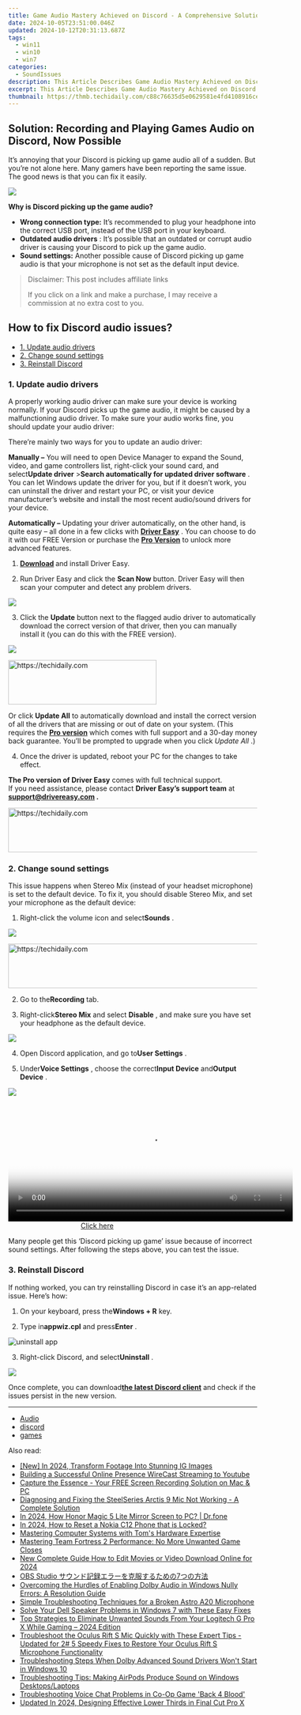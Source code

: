 ```yaml
---
title: Game Audio Mastery Achieved on Discord - A Comprehensive Solution!
date: 2024-10-05T23:51:00.046Z
updated: 2024-10-12T20:31:13.687Z
tags:
  - win11
  - win10
  - win7
categories:
  - SoundIssues
description: This Article Describes Game Audio Mastery Achieved on Discord - A Comprehensive Solution!
excerpt: This Article Describes Game Audio Mastery Achieved on Discord - A Comprehensive Solution!
thumbnail: https://thmb.techidaily.com/c88c76635d5e0629581e4fd4108916cee892ed1d438b3013953d19ca906db797.jpg
---
```


## Solution: Recording and Playing Games Audio on Discord, Now Possible

It’s annoying that your Discord is picking up game audio all of a sudden. But you’re not alone here. Many gamers have been reporting the same issue. The good news is that you can fix it easily.

![](https://images.drivereasy.com/wp-content/uploads/2021/05/discord-game-edited.jpg)

**Why is Discord picking up the game audio?**

* **Wrong connection type:** It’s recommended to plug your headphone into the correct USB port, instead of the USB port in your keyboard.
* **Outdated audio drivers** : It’s possible that an outdated or corrupt audio driver is causing your Discord to pick up the game audio.
* **Sound settings:** Another possible cause of Discord picking up game audio is that your microphone is not set as the default input device.

>  Disclaimer: This post includes affiliate links
>
>  If you click on a link and make a purchase, I may receive a commission at no extra cost to you.
>

## How to fix Discord audio issues?

* [1. Update audio drivers](https://tools.techidaily.com/drivereasy/download/)
* [2. Change sound settings](https://tools.techidaily.com/drivereasy/download/)
* [3. Reinstall Discord](https://tools.techidaily.com/drivereasy/download/)

### 1\. Update audio drivers

 A properly working audio driver can make sure your device is working normally. If your Discord picks up the game audio, it might be caused by a malfunctioning audio driver. To make sure your audio works fine, you should update your audio driver:

There’re mainly two ways for you to update an audio driver:

**Manually –** You will need to open Device Manager to expand the Sound, video, and game controllers list, right-click your sound card, and select**Update driver** \>**Search automatically for updated driver software** . You can let Windows update the driver for you, but if it doesn’t work, you can uninstall the driver and restart your PC, or visit your device manufacturer’s website and install the most recent audio/sound drivers for your device.

**Automatically –** Updating your driver automatically, on the other hand, is quite easy – all done in a few clicks with **[Driver Easy](https://tools.techidaily.com/drivereasy/download/)**  . You can choose to do it with our FREE Version or purchase the **[Pro Version](https://tools.techidaily.com/drivereasy/download/)**  to unlock more advanced features.

 1) **[Download](https://tools.techidaily.com/drivereasy/download/) [](https://tools.techidaily.com/drivereasy/download/)**  and install Driver Easy.

 2) Run Driver Easy and click the **Scan Now** button. Driver Easy will then scan your computer and detect any problem drivers.

![](https://images.drivereasy.com/wp-content/uploads/2020/12/Scan-now-1.jpg)

 3) Click the **Update** button next to the flagged audio driver to automatically download the correct version of that driver, then you can manually install it (you can do this with the FREE version).

![](https://images.drivereasy.com/wp-content/uploads/2021/05/driver-1.jpeg)

<!-- affiliate ads begin -->
<a href="https://aligracehair.sjv.io/c/5597632/1938693/19272" target="_top" id="1938693">
  <img src="//a.impactradius-go.com/display-ad/19272-1938693" border="0" alt="https://techidaily.com" width="300" height="90"/>
</a>
<img height="0" width="0" src="https://aligracehair.sjv.io/i/5597632/1938693/19272" style="position:absolute;visibility:hidden;" border="0" />
<!-- affiliate ads end -->

 Or click **Update All** to automatically download and install the correct version of all the drivers that are missing or out of date on your system. (This requires the **[Pro version](https://tools.techidaily.com/drivereasy/download/)**  which comes with full support and a 30-day money back guarantee. You’ll be prompted to upgrade when you click _Update All_ .)

 4) Once the driver is updated, reboot your PC for the changes to take effect.

**The Pro version of Driver Easy** comes with full technical support.  
 If you need assistance, please contact **Driver Easy’s support team** at **[support@drivereasy.com](https://tools.techidaily.com/drivereasy/download/) .**

<!-- affiliate ads begin -->
<a href="https://aligracehair.sjv.io/c/5597632/2006960/19272" target="_top" id="2006960">
  <img src="//a.impactradius-go.com/display-ad/19272-2006960" border="0" alt="https://techidaily.com" width="728" height="90"/>
</a>
<img height="0" width="0" src="https://aligracehair.sjv.io/i/5597632/2006960/19272" style="position:absolute;visibility:hidden;" border="0" />
<!-- affiliate ads end -->

### 2\. Change sound settings

 This issue happens when Stereo Mix (instead of your headset microphone) is set to the default device. To fix it, you should disable Stereo Mix, and set your microphone as the default device:

 1) Right-click the volume icon and select**Sounds** .

![](https://images.drivereasy.com/wp-content/uploads/2021/01/sounds.jpg)

<!-- affiliate ads begin -->
<a href="https://appsumo.8odi.net/c/5597632/2130887/7443" target="_top" id="2130887">
  <img src="//a.impactradius-go.com/display-ad/7443-2130887" border="0" alt="https://techidaily.com" width="728" height="90"/>
</a>
<img height="0" width="0" src="https://appsumo.8odi.net/i/5597632/2130887/7443" style="position:absolute;visibility:hidden;" border="0" />
<!-- affiliate ads end -->

 2) Go to the**Recording** tab.

 3) Right-click**Stereo Mix** and select **Disable** , and make sure you have set your headphone as the default device.

![](https://images.drivereasy.com/wp-content/uploads/2021/05/disable.jpg)

 4) Open Discord application, and go to**User Settings** .

 5) Under**Voice Settings** , choose the correct**Input Device** and**Output Device** .

![](https://images.drivereasy.com/wp-content/uploads/2021/05/discord-settings-1200x320.png)

<!-- affiliate ads begin -->
<span id="1982462">
					<video width="576" height="240" style="cursor:pointer"
           poster="//a.impactradius-go.com/display-clicktoplayimage/1982462.png"
           onclick="if(!this.playClicked){this.play();this.setAttribute('controls',true);this.playClicked=true;}">
	   <source src="//a.impactradius-go.com/display-ad/22993-1982462">
	   <img src="//a.impactradius-go.com/display-clicktoplayimage/1982462.png" style="border: none; height: 100%; width: 100%; object-fit: contain">
	</video>
	<div style="width:360px;text-align:center"><a href="javascript:window.open(decodeURIComponent('https%3A%2F%2Fhomestyler.sjv.io%2Fc%2F5597632%2F1982462%2F22993'), '_blank');void(0);">Click here</a></div>
</span>
<img height="0" width="0" src="https://imp.pxf.io/i/5597632/1982462/22993" style="position:absolute;visibility:hidden;" border="0" />
<!-- affiliate ads end -->

 Many people get this ‘Discord picking up game’ issue because of incorrect sound settings. After following the steps above, you can test the issue.

### 3\. Reinstall Discord

 If nothing worked, you can try reinstalling Discord in case it’s an app-related issue. Here’s how:

 1) On your keyboard, press the**Windows + R** key.

 2) Type in**appwiz.cpl** and press**Enter** .

![uninstall app](https://images.drivereasy.com/wp-content/uploads/2021/01/appwiz.cpl_.jpg)

 3) Right-click Discord, and select**Uninstall** .

![](https://images.drivereasy.com/wp-content/uploads/2019/12/uninstall-discord.jpg)

 Once complete, you can download[**the latest Discord client**](https://discord.com/brand-new) and check if the issues persist in the new version.

---

* [Audio](https://tools.techidaily.com/drivereasy/download/)
* [discord](https://tools.techidaily.com/drivereasy/download/)
* [games](https://tools.techidaily.com/drivereasy/download/)

<ins class="adsbygoogle"
     style="display:block"
     data-ad-format="autorelaxed"
     data-ad-client="ca-pub-7571918770474297"
     data-ad-slot="1223367746"></ins>

<ins class="adsbygoogle"
     style="display:block"
     data-ad-client="ca-pub-7571918770474297"
     data-ad-slot="8358498916"
     data-ad-format="auto"
     data-full-width-responsive="true"></ins>

<span class="atpl-alsoreadstyle">Also read:</span>
<div><ul>
<li><a href="https://instagram-clips.techidaily.com/new-in-2024-transform-footage-into-stunning-ig-images/"><u>[New] In 2024, Transform Footage Into Stunning IG Images</u></a></li>
<li><a href="https://youtube-videos.techidaily.com/building-a-successful-online-presence-wirecast-streaming-to-youtube/"><u>Building a Successful Online Presence WireCast Streaming to Youtube</u></a></li>
<li><a href="https://screen-mirroring-recording.techidaily.com/capture-the-essence-your-free-screen-recording-solution-on-mac-and-pc/"><u>Capture the Essence - Your FREE Screen Recording Solution on Mac & PC</u></a></li>
<li><a href="https://sound-issues.techidaily.com/diagnosing-and-fixing-the-steelseries-arctis-9-mic-not-working-a-complete-solution/"><u>Diagnosing and Fixing the SteelSeries Arctis 9 Mic Not Working - A Complete Solution</u></a></li>
<li><a href="https://screen-mirror.techidaily.com/in-2024-how-honor-magic-5-lite-mirror-screen-to-pc-drfone-by-drfone-android/"><u>In 2024, How Honor Magic 5 Lite Mirror Screen to PC? | Dr.fone</u></a></li>
<li><a href="https://easy-unlock-android.techidaily.com/in-2024-how-to-reset-a-nokia-c12-phone-that-is-locked-by-drfone-android/"><u>In 2024, How to Reset a Nokia C12 Phone that is Locked?</u></a></li>
<li><a href="https://hardware-tips.techidaily.com/mastering-computer-systems-with-toms-hardware-expertise/"><u>Mastering Computer Systems with Tom's Hardware Expertise</u></a></li>
<li><a href="https://win-blog.techidaily.com/mastering-team-fortress-2-performance-no-more-unwanted-game-closes/"><u>Mastering Team Fortress 2 Performance: No More Unwanted Game Closes</u></a></li>
<li><a href="https://ai-video-apps.techidaily.com/new-complete-guide-how-to-edit-movies-or-video-download-online-for-2024/"><u>New Complete Guide How to Edit Movies or Video Download Online for 2024</u></a></li>
<li><a href="https://video-ai-editor.techidaily.com/obs-studio-7/"><u>OBS Studio サウンド記録エラーを克服するための7つの方法</u></a></li>
<li><a href="https://sound-issues.techidaily.com/overcoming-the-hurdles-of-enabling-dolby-audio-in-windows-nully-errors-a-resolution-guide/"><u>Overcoming the Hurdles of Enabling Dolby Audio in Windows Nully Errors: A Resolution Guide</u></a></li>
<li><a href="https://sound-issues.techidaily.com/simple-troubleshooting-techniques-for-a-broken-astro-a20-microphone/"><u>Simple Troubleshooting Techniques for a Broken Astro A20 Microphone</u></a></li>
<li><a href="https://sound-issues.techidaily.com/solve-your-dell-speaker-problems-in-windows-7-with-these-easy-fixes/"><u>Solve Your Dell Speaker Problems in Windows 7 with These Easy Fixes</u></a></li>
<li><a href="https://sound-issues.techidaily.com/top-strategies-to-eliminate-unwanted-sounds-from-your-logitech-g-pro-x-while-gaming-2024-edition/"><u>Top Strategies to Eliminate Unwanted Sounds From Your Logitech G Pro X While Gaming – 2024 Edition</u></a></li>
<li><a href="https://sound-issues.techidaily.com/troubleshoot-the-oculus-rift-s-mic-quickly-with-these-expert-tips-updated-for-2-5-speedy-fixes-to-restore-your-oculus-rift-s-microphone-functionality/"><u>Troubleshoot the Oculus Rift S Mic Quickly with These Expert Tips - Updated for 2# 5 Speedy Fixes to Restore Your Oculus Rift S Microphone Functionality</u></a></li>
<li><a href="https://sound-issues.techidaily.com/troubleshooting-steps-when-dolby-advanced-sound-drivers-wont-start-in-windows-10/"><u>Troubleshooting Steps When Dolby Advanced Sound Drivers Won't Start in Windows 10</u></a></li>
<li><a href="https://sound-issues.techidaily.com/troubleshooting-tips-making-airpods-produce-sound-on-windows-desktopslaptops/"><u>Troubleshooting Tips: Making AirPods Produce Sound on Windows Desktops/Laptops</u></a></li>
<li><a href="https://sound-issues.techidaily.com/troubleshooting-voice-chat-problems-in-co-op-game-back-4-blood/"><u>Troubleshooting Voice Chat Problems in Co-Op Game 'Back 4 Blood'</u></a></li>
<li><a href="https://ai-video-tools.techidaily.com/updated-in-2024-designing-effective-lower-thirds-in-final-cut-pro-x/"><u>Updated In 2024, Designing Effective Lower Thirds in Final Cut Pro X</u></a></li>
</ul></div>

